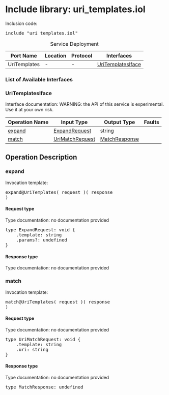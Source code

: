 # Include library: uri_templates.iol

Inclusion code: <pre>include "uri_templates.iol"</pre>

<table>
  <caption>Service Deployment</caption>
  <thead>
    <tr>
      <th>Port Name</th>
      <th>Location</th>
      <th>Protocol</th>
      <th>Interfaces</th>
    </tr>
  </thead>
  <tbody>
    <tr>
      <td>UriTemplates</td>
      <td>-</td>
      <td>-</td>
      <td><a href="#UriTemplatesIface">UriTemplatesIface</a></td>
    </tr>
  </tbody>
</table>

<h3>List of Available Interfaces</h3>

<h3 id="UriTemplatesIface">UriTemplatesIface</h3>

Interface documentation: 
WARNING: the API of this service is experimental. Use it at your own risk.


<table>
  <thead>
    <tr>
      <th>Operation Name</th>
      <th>Input Type</th>
      <th>Output Type</th>
      <th>Faults</th>
    </tr>
  </thead>
  <tbody>
    <tr>
      <td><a href="#expand">expand</a></td>
      <td><a href="#ExpandRequest">ExpandRequest</a></td>
      <td>string</td>
      <td>
      </td>
    </tr>
    <tr>
      <td><a href="#match">match</a></td>
      <td><a href="#UriMatchRequest">UriMatchRequest</a></td>
      <td><a href="#MatchResponse">MatchResponse</a></td>
      <td>
      </td>
    </tr>
  </tbody>
</table>

<h2>Operation Description</h2>



<h3 id="expand">expand</h4>



Invocation template: <pre>expand@UriTemplates( request )( response )</pre>

<h4 id="ExpandRequest">Request type</h4>

Type documentation: no documentation provided 
<pre>type ExpandRequest: void {
	.template: string
	.params?: undefined
}</pre>


<h4>Response type</h4>
Type documentation: no documentation provided 








<h3 id="match">match</h4>



Invocation template: <pre>match@UriTemplates( request )( response )</pre>

<h4 id="UriMatchRequest">Request type</h4>

Type documentation: no documentation provided 
<pre>type UriMatchRequest: void {
	.template: string
	.uri: string
}</pre>


<h4 id="MatchResponse">Response type</h4>
Type documentation: no documentation provided 
<pre>type MatchResponse: undefined</pre>










